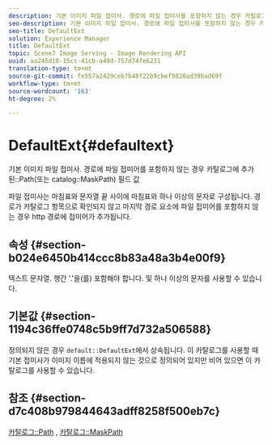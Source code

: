 ```yaml
---
description: 기본 이미지 파일 접미사. 경로에 파일 접미사를 포함하지 않는 경우 카탈로그 경로(또는 카탈로그 MaskPath) 필드 값에 추가됩니다.
seo-description: 기본 이미지 파일 접미사. 경로에 파일 접미사를 포함하지 않는 경우 카탈로그 경로(또는 카탈로그 MaskPath) 필드 값에 추가됩니다.
seo-title: DefaultExt
solution: Experience Manager
title: DefaultExt
topic: Scene7 Image Serving - Image Rendering API
uuid: aa245d18-15cc-41cb-a49d-757d74fe6231
translation-type: tm+mt
source-git-commit: fe557a2429ceb7b48f22b9cbef5820ad39bad69f
workflow-type: tm+mt
source-wordcount: '163'
ht-degree: 2%

---
```



# DefaultExt{#defaultext}

기본 이미지 파일 접미사. 경로에 파일 접미어를 포함하지 않는 경우 카탈로그에 추가된::Path(또는 catalog::MaskPath) 필드 값

파일 접미사는 마침표와 문자열 끝 사이에 마침표와 하나 이상의 문자로 구성됩니다. 경로가 카탈로그 항목으로 확인되지 않고 마지막 경로 요소에 파일 접미어를 포함하지 않는 경우 http 경로에 접미어가 추가됩니다.

## 속성 {#section-b024e6450b414ccc8b83a48a3b4e00f9}

텍스트 문자열. 행간 &#39;.&#39;을(를) 포함해야 합니다. 및 하나 이상의 문자를 사용할 수 있습니다.

## 기본값 {#section-1194c36ffe0748c5b9ff7d732a506588}

정의되지 않은 경우 `default::DefaultExt`에서 상속됩니다. 이 카탈로그를 사용할 때 기본 접미사가 이미지 이름에 적용되지 않는 것으로 정의되어 있지만 비어 있으면 이 카탈로그를 사용할 수 있습니다.

## 참조 {#section-d7c408b979844643adff8258f500eb7c}

[카탈로그::Path](/help/aem-is-ir-api/is-api/image-catalog/image-serving-api-ref/c-image-catalog-reference/c-image-svg-data-reference/c-image-data-reference/r-path-cat.md) ,  [카탈로그::MaskPath](/help/aem-is-ir-api/is-api/image-catalog/image-serving-api-ref/c-image-catalog-reference/c-image-svg-data-reference/c-image-data-reference/r-maskpath-cat.md)
